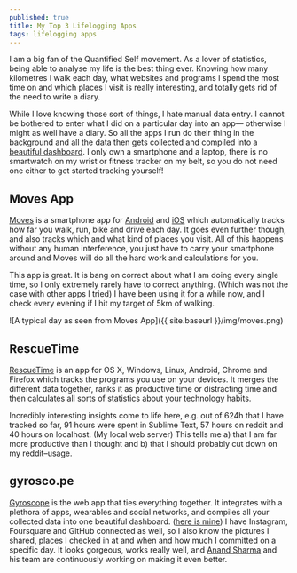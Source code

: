 ```yaml
---
published: true
title: My Top 3 Lifelogging Apps
tags: lifelogging apps
---
```


I am a big fan of the Quantified Self movement. As a lover of statistics, being able to analyse my life is the best thing ever. Knowing how many kilometres I walk each day, what websites and programs I spend the most time on and which places I visit is really interesting, and totally gets rid of the need to write a diary. 

While I love knowing those sort of things, I hate manual data entry. I cannot be bothered to enter what I did on a particular day into an app— otherwise I might as well have a diary. So all the apps I run do their thing in the background and all the data then gets collected and compiled into a [beautiful dashboard](https://gyrosco.pe/mxstbr). I only own a smartphone and a laptop, there is no smartwatch on my wrist or fitness tracker on my belt, so you do not need one either to get started tracking yourself! 

## Moves App

[Moves](moves-app.com) is a smartphone app for [Android](https://play.google.com/store/apps/details?id=com.protogeo.moves) and [iOS](http://appstore.com/moves) which automatically tracks how far you walk, run, bike and drive each day. It goes even further though, and also tracks which and what kind of places you visit. All of this happens without any human interference, you just have to carry your smartphone around and Moves will do all the hard work and calculations for you.

This app is great. It is bang on correct about what I am doing every single time, so I only extremely rarely have to correct anything. (Which was not the case with other apps I tried) I have been using it for a while now, and I check every evening if I hit my target of 5km of walking. 

![A typical day as seen from Moves App]({{ site.baseurl }}/img/moves.png)

## RescueTime

[RescueTime](https://www.rescuetime.com/) is an app for OS X, Windows, Linux, Android, Chrome and Firefox which tracks the programs you use on your devices. It merges the different data together, ranks it as productive time or distracting time and then calculates all sorts of statistics about your technology habits. 

Incredibly interesting insights come to life here, e.g. out of 624h that I have tracked so far, 91 hours were spent in Sublime Text, 57 hours on reddit and 40 hours on localhost. (My local web server) This tells me a) that I am far more productive than I thought and b) that I should probably cut down on my reddit–usage. 

## gyrosco.pe

[Gyroscope](http://gyrosco.pe/mxstbr) is the web app that ties everything together. It integrates with a plethora of apps, wearables and social networks, and compiles all your collected data into one beautiful dashboard. ([here is mine](http://gyrosco.pe/mxstbr)) I have Instagram, Foursquare and GitHub connected as well, so I also know the pictures I shared, places I checked in at and when and how much I committed on a specific day. It looks gorgeous, works really well, and [Anand Sharma](https://twitter.com/aprilzero) and his team are continuously working on making it even better. 